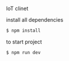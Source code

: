 IoT clinet

install all dependencies

```bash
$ npm install
```

to start project

```bash
$ npm run dev
```
